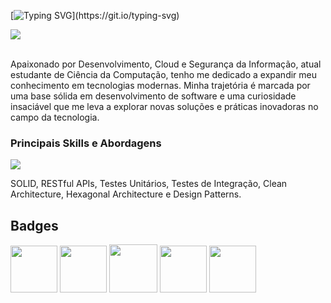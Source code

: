 [![Typing SVG](https://readme-typing-svg.herokuapp.com/?color=2396ed&size=35&center=true&vCenter=true&width=1000&lines=Olá,+Me+chamo+Guilherme+Ruiz+da+Silva.;Tenho+20+anos+de+idade.+=%29;🌐+Sou+desenvolvedor+de+software.)](https://git.io/typing-svg)

<div align="left">
  <a href="https://www.linkedin.com/in/guilherme-ruiz-da-silva-007005228/"><img src="https://img.shields.io/badge/linkedin-%230077B5.svg?style=for-the-badge&logo=linkedin&logoColor=white"/></a>
</div>
<br>
<p>Apaixonado por Desenvolvimento, Cloud e Segurança da Informação, atual estudante de Ciência da Computação, tenho me dedicado a expandir meu conhecimento em tecnologias modernas. Minha trajetória é marcada por uma base sólida em desenvolvimento de software e uma curiosidade insaciável que me leva a explorar novas soluções e práticas inovadoras no campo da tecnologia.</p>

### Principais Skills e Abordagens
<p align="left">
  <a href="https://skillicons.dev">
    <img src="https://skillicons.dev/icons?i=aws,angular,java,spring,linux,mysql,cs,dotnet,docker,git&theme=light" />
  </a>
</p>

SOLID,
RESTful APIs,
Testes Unitários,
Testes de Integração,
Clean Architecture,
Hexagonal Architecture
e Design Patterns.

## Badges
<p align="left">
    <img src="https://d1.awsstatic.com/training-and-certification/certification-badges/AWS-Certified-Solutions-Architect-Associate_badge.3419559c682629072f1eb968d59dea0741772c0f.png" width="75" />
    <img src="https://d1.awsstatic.com/training-and-certification/certification-badges/AWS-Certified-Cloud-Practitioner_badge.634f8a21af2e0e956ed8905a72366146ba22b74c.png" width="75" />
    <img src="https://brasilopenbadge.com.br/badge/629.png?nocache=328768524" width="77" />
    <img src="https://brasilopenbadge.com.br/badge/4738.png?nocache=327523418" width="75" />
    <img src="https://brasilopenbadge.com.br/badge/658.png?nocache=329166070" width="75" />
</p>
